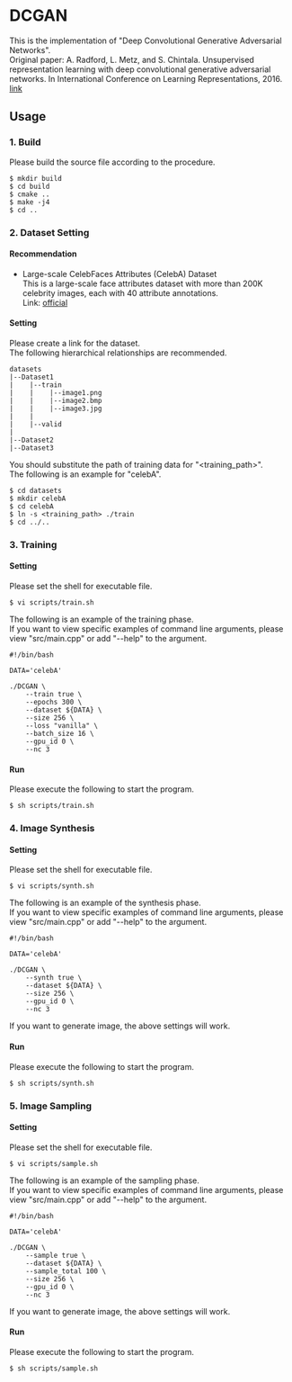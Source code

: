 # DCGAN
This is the implementation of "Deep Convolutional Generative Adversarial Networks".<br>
Original paper: A. Radford, L. Metz, and S. Chintala. Unsupervised representation learning with deep convolutional generative adversarial networks. In International Conference on Learning Representations, 2016. [link](https://arxiv.org/abs/1511.06434)

## Usage

### 1. Build
Please build the source file according to the procedure.
~~~
$ mkdir build
$ cd build
$ cmake ..
$ make -j4
$ cd ..
~~~

### 2. Dataset Setting

#### Recommendation
- Large-scale CelebFaces Attributes (CelebA) Dataset<br>
This is a large-scale face attributes dataset with more than 200K celebrity images, each with 40 attribute annotations.<br>
Link: [official](http://mmlab.ie.cuhk.edu.hk/projects/CelebA.html)

#### Setting

Please create a link for the dataset.<br>
The following hierarchical relationships are recommended.

~~~
datasets
|--Dataset1
|    |--train
|    |    |--image1.png
|    |    |--image2.bmp
|    |    |--image3.jpg
|    |
|    |--valid
|
|--Dataset2
|--Dataset3
~~~

You should substitute the path of training data for "<training_path>".<br>
The following is an example for "celebA".
~~~
$ cd datasets
$ mkdir celebA
$ cd celebA
$ ln -s <training_path> ./train
$ cd ../..
~~~

### 3. Training

#### Setting
Please set the shell for executable file.
~~~
$ vi scripts/train.sh
~~~
The following is an example of the training phase.<br>
If you want to view specific examples of command line arguments, please view "src/main.cpp" or add "--help" to the argument.
~~~
#!/bin/bash

DATA='celebA'

./DCGAN \
    --train true \
    --epochs 300 \
    --dataset ${DATA} \
    --size 256 \
    --loss "vanilla" \
    --batch_size 16 \
    --gpu_id 0 \
    --nc 3
~~~

#### Run
Please execute the following to start the program.
~~~
$ sh scripts/train.sh
~~~

### 4. Image Synthesis

#### Setting
Please set the shell for executable file.
~~~
$ vi scripts/synth.sh
~~~
The following is an example of the synthesis phase.<br>
If you want to view specific examples of command line arguments, please view "src/main.cpp" or add "--help" to the argument.
~~~
#!/bin/bash

DATA='celebA'

./DCGAN \
    --synth true \
    --dataset ${DATA} \
    --size 256 \
    --gpu_id 0 \
    --nc 3
~~~
If you want to generate image, the above settings will work.

#### Run
Please execute the following to start the program.
~~~
$ sh scripts/synth.sh
~~~

### 5. Image Sampling

#### Setting
Please set the shell for executable file.
~~~
$ vi scripts/sample.sh
~~~
The following is an example of the sampling phase.<br>
If you want to view specific examples of command line arguments, please view "src/main.cpp" or add "--help" to the argument.
~~~
#!/bin/bash

DATA='celebA'

./DCGAN \
    --sample true \
    --dataset ${DATA} \
    --sample_total 100 \
    --size 256 \
    --gpu_id 0 \
    --nc 3
~~~
If you want to generate image, the above settings will work.

#### Run
Please execute the following to start the program.
~~~
$ sh scripts/sample.sh
~~~

